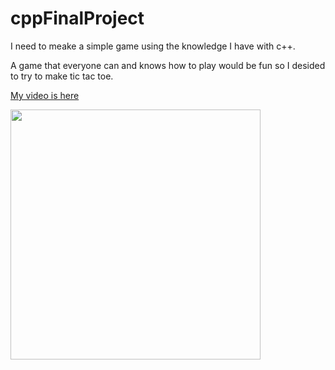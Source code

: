 # cppFinalProject
I need to meake a simple game using the knowledge I have with c++.

A game that everyone can and knows how to play would be fun so I desided to try to make tic tac toe.

 <a href ="https://youtu.be/m0K7UrCFaeM">My video is here</a>
 
 <img src="‪D:\Pictures\Schoolwork\FinalFlowChart.jpg" height = "400" width ="400">
